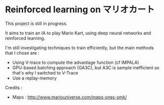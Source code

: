 # Reinforced learning on マリオカート

This project is still in progress.

It aims to train an IA to play Mario Kart, using deep neural networks and reinforced learning.

I'm still investigating techniques to train efficiently, but the main methods that I chose are :
* Using V-trace to compute the advantage function (cf IMPALA)
* GPU-based batching approach (GA3C), but A3C is sample inefficient so that's why I switched to V-Trace
* Use a replay-memory


Credits :
* Maps : http://www.mariouniverse.com/maps-snes-smk/